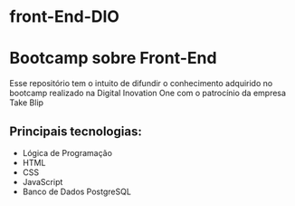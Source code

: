# front-End-DIO

# Bootcamp sobre Front-End

Esse repositório tem o intuito de difundir o conhecimento adquirido no bootcamp realizado na Digital Inovation One com o patrocínio da empresa Take Blip

## Principais tecnologias: 

* Lógica de Programação 
* HTML
* CSS
* JavaScript
* Banco de Dados PostgreSQL 


